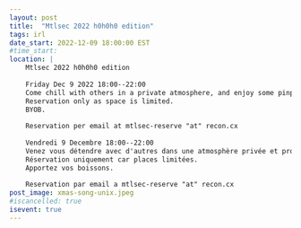 ```yaml
---
layout: post
title:  "Mtlsec 2022 h0h0h0 edition"
tags: irl
date_start: 2022-12-09 18:00:00 EST
#time_start:
location: |
	Mtlsec 2022 h0h0h0 edition
	
	Friday Dec 9 2022 18:00--22:00
	Come chill with others in a private atmosphere, and enjoy some pinpall. 
	Reservation only as space is limited. 
	BYOB. 
	
	Reservation per email at mtlsec-reserve "at" recon.cx
	
	Vendredi 9 Decembre 18:00--22:00
	Venez vous détendre avec d'autres dans une atmosphère privée et profiter de pinpall. 			
	Réservation uniquement car places limitées. 
	Apportez vos boissons.
	
	Reservation par email a mtlsec-reserve "at" recon.cx
post_image: xmas-song-unix.jpeg
#iscancelled: true
isevent: true
---
```

